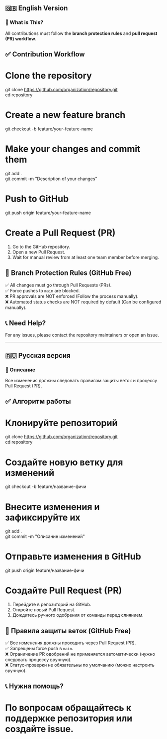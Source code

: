 ## 🇬🇧 English Version

### 📌 What is This?  
All contributions must follow the **branch protection rules** and **pull request (PR) workflow**.  

## ✅ Contribution Workflow  
# Clone the repository  
git clone https://github.com/organization/repository.git  
cd repository  

# Create a new feature branch  
git checkout -b feature/your-feature-name  

# Make your changes and commit them  
git add .  
git commit -m "Description of your changes"  

# Push to GitHub  
git push origin feature/your-feature-name  

# Create a Pull Request (PR)  
1. Go to the GitHub repository.  
2. Open a new Pull Request.  
3. Wait for manual review from at least one team member before merging.  

## 🔐 Branch Protection Rules (GitHub Free)  
✅ All changes must go through Pull Requests (PRs).  
✅ Force pushes to `main` are blocked.  
❌ PR approvals are NOT enforced (Follow the process manually).  
❌ Automated status checks are NOT required by default (Can be configured manually).   

## 📞 Need Help?  
For any issues, please contact the repository maintainers or open an issue.  

---

## 🇷🇺 Русская версия  

### 📌 Описание  
Все изменения должны следовать правилам защиты веток и процессу Pull Request (PR).  

## ✅ Алгоритм работы  
# Клонируйте репозиторий  
git clone https://github.com/organization/repository.git  
cd repository  

# Создайте новую ветку для изменений  
git checkout -b feature/название-фичи  

# Внесите изменения и зафиксируйте их  
git add .  
git commit -m "Описание изменений"  

# Отправьте изменения в GitHub  
git push origin feature/название-фичи  

# Создайте Pull Request (PR)  
1. Перейдите в репозиторий на GitHub.  
2. Откройте новый Pull Request.  
3. Дождитесь ручного одобрения от команды перед слиянием.  

## 🔐 Правила защиты веток (GitHub Free)  
✅ Все изменения должны проходить через Pull Request (PR).  
✅ Запрещены force push в `main`.  
❌ Ограничение PR одобрений не применяется автоматически (нужно следовать процессу вручную).  
❌ Статус-проверки не обязательны по умолчанию (можно настроить вручную).  

## 📞 Нужна помощь?  
# По вопросам обращайтесь к поддержке репозитория или создайте issue.  
